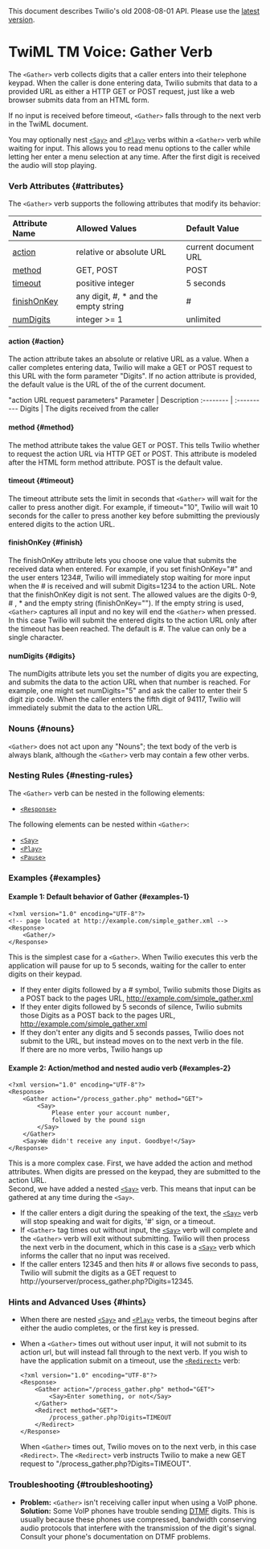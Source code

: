 <div id="version-info" class="alert">
    This document describes Twilio's old 2008-08-01 API. Please use the 
    <a href="/docs/api/twiml">latest version</a>.
</div>

# TwiML <span class="docs-tm">TM</span> Voice: Gather Verb

The `<Gather>` verb collects digits that a caller enters into their telephone
keypad. When the caller is done entering data, Twilio submits that data to a provided URL
as either a HTTP GET or POST request, just like a web browser submits data from an HTML form.

If no input is received before timeout, `<Gather>` falls through to the next verb
in the TwiML document.

You may optionally nest [`<Say>`][say] and [`<Play>`][play]
verbs within a `<Gather>` verb while waiting for input. This allows you to read menu
options to the caller while letting her enter a menu selection at any time. After the first
digit is received the audio will stop playing.

[say]: say
[play]: play

### Verb Attributes {#attributes}

The `<Gather>` verb supports the following attributes that modify its behavior:

Attribute Name	|Allowed Values	|Default Value
:-------------	|:-------------	|:------------
[action](#action) 	|	relative or absolute URL  |	current document URL
[method](#method) 	|	GET, POST	|	POST
[timeout](#timeout)	|	positive integer	|	5 seconds
[finishOnKey ](#finish) |	any digit, #, * and the empty string  | #
[numDigits ](#digits) |  integer >= 1 |	unlimited

#### action {#action}

The action attribute takes an absolute or relative URL as a value.
When a caller completes entering data, Twilio will make a GET or POST
request to this URL with the form parameter "Digits". If no action attribute is
provided, the default value is the URL of the of the current document.

"action URL request parameters"
Parameter | Description
:-------- | :----------
Digits    | The digits received from the caller

#### method {#method}

The method attribute takes the value GET or POST. This tells Twilio
whether to request the action URL via HTTP GET or POST. This attribute
is modeled after the HTML form method attribute. POST is the default value.

#### timeout {#timeout}

The timeout attribute sets the limit in seconds that `<Gather>` will wait
for the caller to press another digit. For example, if timeout="10", Twilio
will wait 10 seconds for the caller to press another key before submitting
the previously entered digits to the action URL.

#### finishOnKey {#finish}

The finishOnKey attribute lets you choose one value that submits the
received data when entered. For example, if you set finishOnKey="#" and the user
enters 1234#, Twilio will immediately stop waiting for more input when
the # is received and will submit Digits=1234 to the action URL. Note that
the finishOnKey digit is not sent. The allowed values are the digits 0-9, #
, * and the empty string (finishOnKey=""). If the empty string is used, `<Gather>` captures
all input and no key will end the `<Gather>` when pressed. In this case Twilio will
submit the entered digits to the action URL only after the timeout has been reached.
The default is #. The value can only be a single character.

#### numDigits  {#digits}

The numDigits attribute lets you set the number of digits you are expecting,
and submits the data to the action URL when that number is reached. For example,
one might set numDigits="5" and ask the caller to enter their 5 digit zip code.
When the caller enters the fifth digit of 94117, Twilio will immediately submit
the data to the action URL.

### Nouns {#nouns}

`<Gather>` does not act upon any "Nouns"; the text body of the verb is always blank, although the `<Gather>` verb may contain a few other verbs.

### Nesting Rules  {#nesting-rules}

The `<Gather>` verb can be nested in the following elements:

* [`<Response>`][response]
    
[response]: response

The following elements can be nested within `<Gather>`:

* [`<Say>`][say]
* [`<Play>`][play]
* [`<Pause>`][pause]

[pause]: pause

### Examples {#examples}

#### Example 1: Default behavior of Gather {#examples-1}

~~~
<?xml version="1.0" encoding="UTF-8"?>
<!-- page located at http://example.com/simple_gather.xml -->
<Response>
	<Gather/>
</Response> 
~~~

This is the simplest case for a `<Gather>`.  When Twilio executes this verb
the application will pause for up to 5 seconds, waiting for the caller to 
enter digits on their keypad. 

* If they enter digits followed by a # symbol, Twilio submits those
  Digits as a POST back to the pages URL, http://example.com/simple_gather.xml
* If they enter digits followed by 5 seconds of silence, Twilio submits
  those Digits as a POST back to the pages URL, http://example.com/simple_gather.xml
* If they don't enter any digits and 5 seconds passes, Twilio does not
  submit to the URL, but instead moves on to the next verb in the file.  
  If there are no more verbs, Twilio hangs up

#### Example 2: Action/method and nested audio verb {#examples-2}
~~~
<?xml version="1.0" encoding="UTF-8"?>
<Response>
	<Gather action="/process_gather.php" method="GET">
		<Say>
			Please enter your account number, 
			followed by the pound sign
		</Say>
	</Gather>
	<Say>We didn't receive any input. Goodbye!</Say>
</Response>
~~~

This is a more complex case.  First, we have added the action and method attributes. 
When digits are pressed on the keypad, they are submitted to the action URL.  
Second, we have added a nested [`<Say>`][say] verb.
This means that input can be gathered at any time during the `<Say>`.

*  If the caller enters a digit during the speaking of the text, the
[`<Say>`][say] verb will stop speaking and wait for digits, '#' sign, or a timeout.
*  If `<Gather>` tag times out without input, the [`<Say>`][say] verb
will complete and the `<Gather>` verb will exit without submitting. 
Twilio will then process the next verb in the document, which in this
case is a [`<Say>`][say] verb which informs the caller that
no input was received.
*  If the caller enters 12345 and then hits # or allows five seconds
to pass, Twilio will submit the digits as a GET request to
http://yourserver/process_gather.php?Digits=12345.

### Hints and Advanced Uses {#hints}

*   When there are nested [`<Say>`][say] and 
	[`<Play>`][play] verbs, the timeout begins after either the
	audio completes, or the first key is pressed.
*	When a `<Gather>` times out without user input, it will not submit to
	its action url, but will instead fall through to the next verb.  If you wish 
	to have the application submit on a timeout, use the [`<Redirect>`][redirect] verb: 
	
	~~~
	<?xml version="1.0" encoding="UTF-8"?>
	<Response>
		<Gather action="/process_gather.php" method="GET">
			<Say>Enter something, or not</Say>
		</Gather>
		<Redirect method="GET">
			/process_gather.php?Digits=TIMEOUT
		</Redirect>
	</Response>
	~~~
	
	When `<Gather>` times out, Twilio moves on to the next verb, in this
	case `<Redirect>`.  The `<Redirect>` verb instructs Twilio to make
	a new GET request to "/process_gather.php?Digits=TIMEOUT".
	
[redirect]: redirect

### Troubleshooting {#troubleshooting}

* 	**Problem:** `<Gather>` isn't receiving caller input when using a VoIP phone.  
	**Solution:** Some VoIP phones have trouble sending
	[DTMF](http://en.wikipedia.org/wiki/Dtmf) digits. This is usually because
	these phones use compressed, bandwidth conserving audio protocols that interfere
	with the transmission of the digit's signal.  Consult your phone's documentation
	on DTMF problems. 


